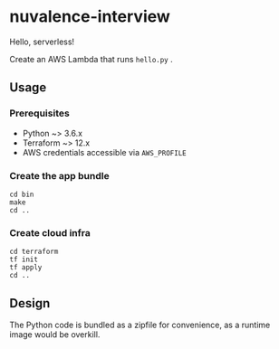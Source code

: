 # nuvalence-interview

Hello, serverless!

Create an AWS Lambda that runs `hello.py` .

## Usage

### Prerequisites

  - Python ~> 3.6.x
  - Terraform ~> 12.x
  - AWS credentials accessible via `AWS_PROFILE`
  
### Create the app bundle

```
cd bin
make
cd ..
```

### Create cloud infra

```
cd terraform
tf init
tf apply
cd ..
```


## Design

The Python code is bundled as a zipfile for convenience, as a runtime
image would be overkill.
